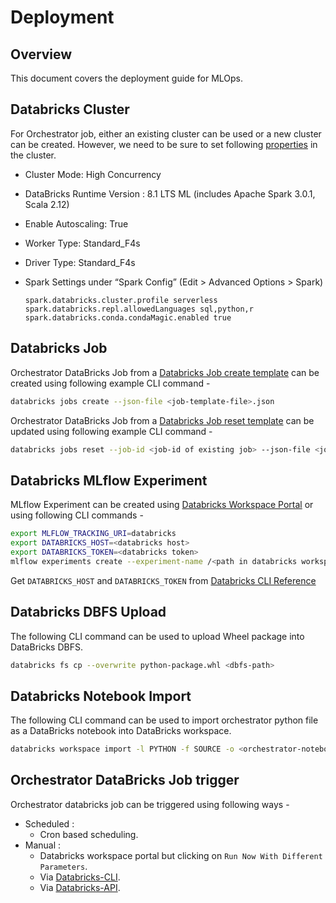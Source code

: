 # Deployment

## Overview

This document covers the deployment guide for MLOps.

## Databricks Cluster

For Orchestrator job, either an existing cluster can be used or a new cluster can be created. However, we need to be sure to set following [properties](https://docs.microsoft.com/en-us/azure/databricks/dev-tools/api/latest/clusters#--request-structure-of-the-cluster-definition) in the cluster.

- Cluster Mode: High Concurrency
- DataBricks Runtime Version : 8.1 LTS ML (includes Apache Spark 3.0.1, Scala 2.12)
- Enable Autoscaling: True
- Worker Type: Standard_F4s
- Driver Type: Standard_F4s
- Spark Settings under “Spark Config” (Edit > Advanced Options > Spark)
  
  ```configuration
  spark.databricks.cluster.profile serverless
  spark.databricks.repl.allowedLanguages sql,python,r
  spark.databricks.conda.condaMagic.enabled true
  ```

## Databricks Job

Orchestrator DataBricks Job from a [Databricks Job create template](https://docs.microsoft.com/en-us/azure/databricks/dev-tools/api/latest/jobs#--create) can be created using following example CLI command -

```sh
databricks jobs create --json-file <job-template-file>.json
```

Orchestrator DataBricks Job from a [Databricks Job reset template](https://docs.microsoft.com/en-us/azure/databricks/dev-tools/api/latest/jobs#--reset) can be updated using following example CLI command -

```sh
databricks jobs reset --job-id <job-id of existing job> --json-file <job-template-file>.json
```

## Databricks MLflow Experiment

MLflow Experiment can be created using [Databricks Workspace Portal](https://docs.microsoft.com/en-us/azure/databricks/applications/mlflow/tracking#workspace-experiments) or using following CLI commands -

```sh
export MLFLOW_TRACKING_URI=databricks
export DATABRICKS_HOST=<databricks host>
export DATABRICKS_TOKEN=<databricks token>
mlflow experiments create --experiment-name /<path in databricks workspace>/<experiment name>
```

Get `DATABRICKS_HOST` and `DATABRICKS_TOKEN` from [Databricks CLI Reference](https://docs.microsoft.com/en-us/azure/databricks/dev-tools/cli/)

## Databricks DBFS Upload

The following CLI command can be used to upload Wheel package into DataBricks DBFS.

```sh
databricks fs cp --overwrite python-package.whl <dbfs-path>
```

## Databricks Notebook Import

The following CLI command can be used to import orchestrator python file as a DataBricks notebook into DataBricks workspace.

```sh
databricks workspace import -l PYTHON -f SOURCE -o <orchestrator-notebook-python-file>.py <databricks-workspace-path>
```

## Orchestrator DataBricks Job trigger

Orchestrator databricks job can be triggered using following ways -

- Scheduled :  
  - Cron based scheduling.
- Manual :  
  - Databricks workspace portal but clicking on `Run Now With Different Parameters`.
  - Via [Databricks-CLI](https://docs.microsoft.com/en-us/azure/databricks/dev-tools/cli/jobs-cli).
  - Via [Databricks-API](https://docs.microsoft.com/en-us/azure/databricks/dev-tools/api/latest/jobs#--run-now).
